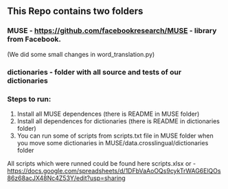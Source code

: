 ## This Repo contains two folders

### MUSE - https://github.com/facebookresearch/MUSE - library from Facebook. 
(We did some small changes in word_translation.py)

### dictionaries - folder with all source and tests of our dictionaries

### Steps to run:

1. Install all MUSE dependences (there is README in MUSE folder)
2. Install all dependences for dictionaries (there is README in dictionaries folder)
3. You can run some of scripts from scripts.txt file in MUSE folder when you move some dictionaries in MUSE/data.crosslingual/dictionaries folder

All scripts which were runned could be found here scripts.xlsx or  - https://docs.google.com/spreadsheets/d/1DFbVaAoOQs9cykTrWAG6ElQOs86z68acJX48Nc4Z53Y/edit?usp=sharing 
